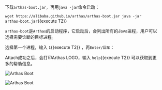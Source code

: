 



下载`arthas-boot.jar`，再用`java -jar`命令启动：

`wget https://alibaba.github.io/arthas/arthas-boot.jar
java -jar arthas-boot.jar`{{execute T2}}

`arthas-boot`是`Arthas`的启动程序，它启动后，会列出所有的Java进程，用户可以选择需要诊断的目标进程。

选择第一个进程，输入 `1`{{execute T2}} ，再`Enter/回车`：

Attach成功之后，会打印Arthas LOGO，输入 `help`{{execute T2}} 可以获取到更多的帮助信息。

![Arthas Boot](/katacoda-scenarios/scenarios/arthas-tutorials/assets/arthas-boot.png)

![Arthas Boot](/hengyunabc/scenarios/arthas-tutorials/assets/arthas-boot.png)